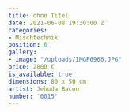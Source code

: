 ```yaml
---
title: ohne Titel
date: 2021-06-08 19:30:00 Z
categories:
- Mischtechnik
position: 6
gallery:
- image: "/uploads/IMGP6966.JPG"
price: 2800 €
is_available: true
dimensions: 80 x 50 cm
artist: Jehuda Bacon
number: '0015'
---
```


